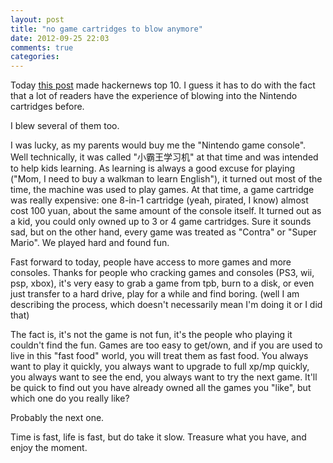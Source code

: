 ```yaml
---
layout: post
title: "no game cartridges to blow anymore"
date: 2012-09-25 22:03
comments: true
categories: 
---
```

Today [this post](http://www.mentalfloss.com/blogs/archives/142550) made hackernews top 10. I guess it has to do with the fact that a lot of readers have the experience of blowing into the Nintendo cartridges before.

I blew several of them too.

I was lucky, as my parents would buy me the "Nintendo game console". Well technically, it was called "小霸王学习机" at that time and was intended to help kids learning. As learning is always a good excuse for playing ("Mom, I need to buy a walkman to learn English"), it turned out most of the time, the machine was used to play games.
At that time, a game cartridge was really expensive: one 8-in-1 cartridge (yeah, pirated, I know) almost cost 100 yuan, about the same amount of the console itself. It turned out as a kid, you could only owned up to 3 or 4 game cartridges. Sure it sounds sad, but on the other hand, every game was treated as "Contra" or "Super Mario". We played hard and found fun.

Fast forward to today, people have access to more games and more consoles. Thanks for people who cracking games and consoles (PS3, wii, psp, xbox), it's very easy to grab a game from tpb, burn to a disk, or even just transfer to a hard drive, play for a while and find boring. (well I am describing the process, which doesn't necessarily mean I'm doing it or I did that) 

The fact is, it's not the game is not fun, it's the people who playing it couldn't find the fun. Games are too easy to get/own, and if you are used to live in this "fast food" world, you will treat them as fast food. You always want to play it quickly, you always want to upgrade to full xp/mp quickly, you always want to see the end, you always want to try the next game. It'll be quick to find out you have already owned all the games you "like", but which one do you really like? 

Probably the next one.

Time is fast, life is fast, but do take it slow. Treasure what you have, and enjoy the moment.
